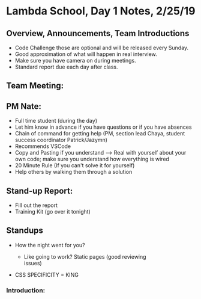 # Lambda School, Day 1 Notes, 2/25/19

## Overview, Announcements, Team Introductions
- Code Challenge those are optional and will be released every Sunday.
- Good approximation of what will happen in real interview.
- Make sure you have camera on during meetings.
- Standard report due each day after class.


## Team Meeting:

## PM Nate:
- Full time student (during the day)
- Let him know in advance if you have questions or if you have absences
- Chain of command for getting help (PM, section lead Chaya, student success coordinator Patrick/Jazymn)
- Recommends VSCode
- Copy and Pasting if you understand --> Real with yourself about your own code; make sure you understand how everything is wired
- 20 Minute Rule (If you can't solve it for yourself)
- Help others by walking them through a solution

## Stand-up Report:
- Fill out the report
- Training Kit (go over it tonight)

## Standups
- How the night went for you?
  - Like going to work? Static pages (good reviewing <div> issues)

- CSS SPECIFICITY = KING


### Introduction:
